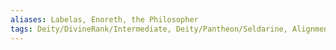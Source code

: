 ```yaml
---
aliases: Labelas, Enoreth, the Philosopher
tags: Deity/DivineRank/Intermediate, Deity/Pantheon/Seldarine, Alignment/CG, Deity/Domain/Arcana, Deity/Domain/Knowledge, Deity/Domain/Life
---
```

